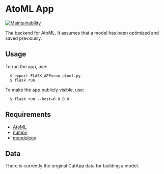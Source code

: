 # AtoML App

[![Maintainability](https://api.codeclimate.com/v1/badges/d0aa66af28e0076b14f7/maintainability)](https://codeclimate.com/github/pcjennings/flask_AtoML/maintainability)

The backend for AtoML. It assumes that a model has been optimized and saved previously.

## Usage

To run the app, use:

```shell
  $ export FLASK_APP=run_atoml.py
  $ flask run
```

To make the app publicly visible, use:

```shell
  $ flask run --host=0.0.0.0
```

## Requirements

*   [AtoML](https://gitlab.com/atoml/AtoML)
*   [numpy](http://www.numpy.org/)
*   [mendeleev](https://pypi.python.org/pypi/mendeleev/)

## Data

There is currently the original CatApp data for building a model.

